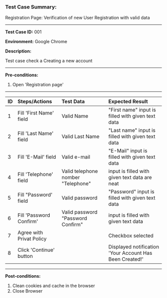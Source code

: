 
### Test Case Summary: 

Registration Page: Verification of new User Registration with valid data

---

**Test Case ID:** 001

**Environment:** Google Chrome

**Description:**

Test case check a Creating a new account

---

**Pre-conditions:**
1. Open 'Registration page'

---

|      ID       | Steps/Actions |  Test Data  | Expected Result |
| :------------ |:--------------| :---------- | :-------------- |
|       1       | Fill 'First Name' field | Valid Name | "First name" input is filled with given text data |
|       2       | Fill 'Last Name' field | Valid Last Name | "Last name" input is filled with given text data |
|       3       | Fill 'E-Mail' field	| Valid e-mail | "E-Mail" input is filled with given text data	|
|       4       | Fill 'Telephone' field | Valid telephone nomber	"Telephone" | input is filled with given text data	 are neat |
|       5       | Fill "Password' field	|	Valid password | "Password" input is filled with given text data	
|       6       | Fill 'Password Confirm'	|	Valid password	"Password Confirm" | input is filled with given text data	|
|       7       | Agree with Privat Policy |             | Checkbox selected |
|       8       | Click 'Continue' button |             | Displayed notification 'Your Account Has Been Created!'	|


---

**Post-conditions:**
1. Clean cookies and cache in the browser
2. Close Browser
